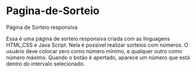 # Pagina-de-Sorteio
Página de Sorteio responsiva 


Essa é uma página de sorteio responsiva criada com as linguagens HTML,CSS e Java Script. Nela é possível realizar sorteios com números. O usuário deve colocar zero como número mínimo, e qualquer outro como número máximo. Quando o botão é apertado, aparece um número que está dentro do intervalo selecionado.

